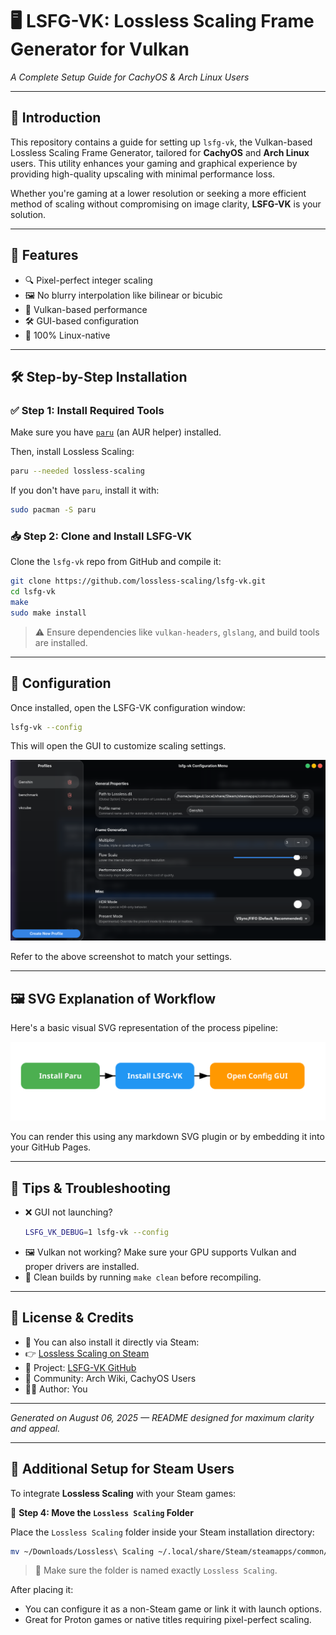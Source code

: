 
# 🖥️ LSFG-VK: Lossless Scaling Frame Generator for Vulkan
*A Complete Setup Guide for CachyOS & Arch Linux Users*

---

## 📌 Introduction

This repository contains a guide for setting up `lsfg-vk`, the Vulkan-based Lossless Scaling Frame Generator, tailored for **CachyOS** and **Arch Linux** users. This utility enhances your gaming and graphical experience by providing high-quality upscaling with minimal performance loss.

Whether you're gaming at a lower resolution or seeking a more efficient method of scaling without compromising on image clarity, **LSFG-VK** is your solution.

---

## 🎯 Features

- 🔍 Pixel-perfect integer scaling
- 🖼️ No blurry interpolation like bilinear or bicubic
- 🚀 Vulkan-based performance
- 🛠️ GUI-based configuration
- 🐧 100% Linux-native

---

## 🛠️ Step-by-Step Installation

### ✅ Step 1: Install Required Tools

Make sure you have [`paru`](https://wiki.archlinux.org/title/Paru) (an AUR helper) installed.

Then, install Lossless Scaling:

```bash
paru --needed lossless-scaling
```

If you don't have `paru`, install it with:

```bash
sudo pacman -S paru
```

### 📥 Step 2: Clone and Install LSFG-VK

Clone the `lsfg-vk` repo from GitHub and compile it:

```bash
git clone https://github.com/lossless-scaling/lsfg-vk.git
cd lsfg-vk
make
sudo make install
```

> ⚠️ Ensure dependencies like `vulkan-headers`, `glslang`, and build tools are installed.

---

## 🧰 Configuration

Once installed, open the LSFG-VK configuration window:

```bash
lsfg-vk --config
```

This will open the GUI to customize scaling settings.

![🖼️ Configuration Screenshot](Screenshot%20From%202025-08-06%2011-52-59.png)

Refer to the above screenshot to match your settings.

---

## 🖼️ SVG Explanation of Workflow

Here's a basic visual SVG representation of the process pipeline:

![LSFG-VK Installation Workflow](./workflow.svg)

You can render this using any markdown SVG plugin or by embedding it into your GitHub Pages.

---

## 🧪 Tips & Troubleshooting

- ❌ GUI not launching?
  ```bash
  LSFG_VK_DEBUG=1 lsfg-vk --config
  ```
- 🖼️ Vulkan not working? Make sure your GPU supports Vulkan and proper drivers are installed.
- 🧼 Clean builds by running `make clean` before recompiling.

---

## 📜 License & Credits

- 🔗 You can also install it directly via Steam:
- 👉 [Lossless Scaling on Steam](https://store.steampowered.com/app/993090/Lossless_Scaling/)
- 📂 Project: [LSFG-VK GitHub](https://github.com/lossless-scaling/lsfg-vk)
- 🤝 Community: Arch Wiki, CachyOS Users
- 🧑‍💻 Author: You

---

*Generated on August 06, 2025 — README designed for maximum clarity and appeal.*



---

## 📂 Additional Setup for Steam Users

To integrate **Lossless Scaling** with your Steam games:

📁 **Step 4: Move the `Lossless Scaling` Folder**

Place the `Lossless Scaling` folder inside your Steam installation directory:

```bash
mv ~/Downloads/Lossless\ Scaling ~/.local/share/Steam/steamapps/common/
```

> 📝 Make sure the folder is named exactly `Lossless Scaling`.

After placing it:
- You can configure it as a non-Steam game or link it with launch options.
- Great for Proton games or native titles requiring pixel-perfect scaling.
